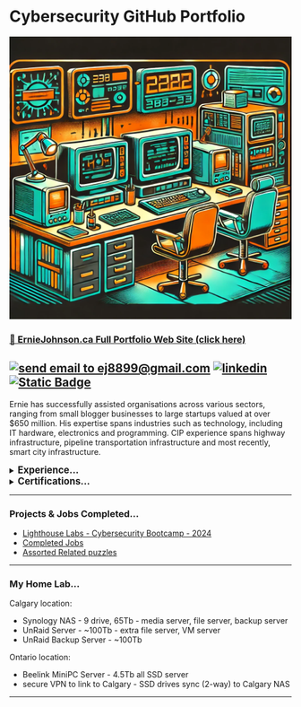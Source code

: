 # Cybersecurity GitHub Portfolio
![image](asset_office.webp)
### [🏡 ErnieJohnson.ca Full Portfolio Web Site (click here)](https://www.erniejohnson.ca)

<a href="mailto:ej8899@gmail.com" target="_blank"><img src="https://img.shields.io/badge/Gmail-D14836?style=for-the-badge&logo=gmail&logoColor=white" alt="send email to ej8899@gmail.com" /></a>&nbsp;<a href="https://www.linkedin.com/in/ernie-johnson/" target="_blank"><img src="https://img.shields.io/badge/LinkedIn-0077B5?style=for-the-badge&logo=linkedin&logoColor=white" alt="linkedin" /></a>&nbsp;<a href="https://flowcv.com/resume/0chloacpte"><img alt="Static Badge" src="https://img.shields.io/badge/RESUME-8A2BE2?style=for-the-badge"></a>
---

Ernie has successfully assisted organisations across various sectors, ranging from small blogger businesses to large startups valued at over $650 million. His expertise spans industries such as technology, including IT hardware, electronics and programming. CIP experience spans highway  infrastructure, pipeline transportation infrastructure and most recently, smart city infrastructure. 

<details>
<summary><BIG><b>Experience...</b></BIG></summary>

- 12 years management in critical infrastructure protection (CIP)

- 8 years law enforcement  

- 3 years Canadian Forces (avionics)  

- Assisted organisations across various sectors from small blogger businesses to large startups valued at over $650M. Expertise spans industries such as technology, law enforcement, transportation and most recently, smart cities.   

- Expertise in public private partnership (P3) projects from $300M to $4.7B.  
</details>

<details>
<summary><BIG><b>Certifications...</b></BIG></summary>

- 2024 Cyber Security Analyst Diploma (Lighthouse Labs - in progress)

- 2024 Microsoft Cybersecurity Analyst Professional (Microsoft- in progress)

- 2024 Cyber Threat Intelligence (Antisyphon)

- 2024 Application Security Foundations Levels 2 & 3 (Semgrep Academy)

- 2023 Application Security Foundations Level 1 (Semgrep Academy)

- 2023 Cybersecurity Professional Certification (Google Career Certifications)

- 2022 Web Development Diploma (Lighthouse Labs)

- 2001 Performance Oriented Electronics Technician (Canadian Forces)
</details>

--- 
### Projects & Jobs Completed...
- [Lighthouse Labs - Cybersecurity Bootcamp - 2024](https://github.com/ej8899/cyber101/blob/main/lighthouse_labs_projects_completed/All%20Lighthouse%20Labs%20Cyber%20Projects.md)
- [Completed Jobs](https://github.com/ej8899/cyber101/blob/main/lighthouse_labs_projects_completed/All%20Lighthouse%20Labs%20Cyber%20Projects.md)
-  [Assorted Related puzzles](./puzzles/README.md)  

---
### My Home Lab...
Calgary location:
- Synology NAS - 9 drive, 65Tb - media server, file server, backup server
- UnRaid Server - ~100Tb - extra file server, VM server
- UnRaid Backup Server - ~100Tb  

Ontario location:
- Beelink MiniPC Server - 4.5Tb all SSD server
- secure VPN to link to Calgary - SSD drives sync (2-way) to Calgary NAS
---
<div align="right"><img src="https://komarev.com/ghpvc/?username=ej8899-cyber-projects&style=flat-square&color=008080" alt=""/></div>